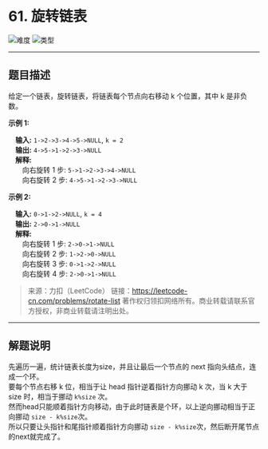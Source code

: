 # 61. 旋转链表

![难度](https://img.shields.io/badge/难度-中等-f0ad4e.svg?logo=leetcode&style=flat)  ![类型](https://img.shields.io/badge/类型-链表-violet.svg?style=flat)

---

## 题目描述

给定一个链表，旋转链表，将链表每个节点向右移动 k 个位置，其中 k 是非负数。

**示例 1:**

&emsp;**输入:** `1->2->3->4->5->NULL`, `k = 2`  
&emsp;**输出:** `4->5->1->2->3->NULL`  
&emsp;**解释:**  
&emsp;&emsp;向右旋转 1 步: `5->1->2->3->4->NULL`  
&emsp;&emsp;向右旋转 2 步: `4->5->1->2->3->NULL`  

**示例 2:**

&emsp;**输入:** `0->1->2->NULL`, `k = 4`  
&emsp;**输出:** `2->0->1->NULL`  
&emsp;**解释:**  
&emsp;&emsp;向右旋转 1 步: `2->0->1->NULL`  
&emsp;&emsp;向右旋转 2 步: `1->2->0->NULL`  
&emsp;&emsp;向右旋转 3 步: `0->1->2->NULL`  
&emsp;&emsp;向右旋转 4 步: `2->0->1->NULL`  

> 来源：力扣（LeetCode）
> 链接：https://leetcode-cn.com/problems/rotate-list
> 著作权归领扣网络所有。商业转载请联系官方授权，非商业转载请注明出处。

---

## 解题说明

先遍历一遍，统计链表长度为size，并且让最后一个节点的 next 指向头结点，连成一个环。  
要每个节点右移 k 位，相当于让 head 指针逆着指针方向挪动 k 次，当 k 大于 size 时，相当于挪动 `k%size` 次。  
然而head只能顺着指针方向移动，由于此时链表是个环，以上逆向挪动相当于正向挪动 `size - k%size`次。  
所以只要让头指针和尾指针顺着指针方向挪动 `size - k%size`次，然后断开尾节点的next就完成了。
